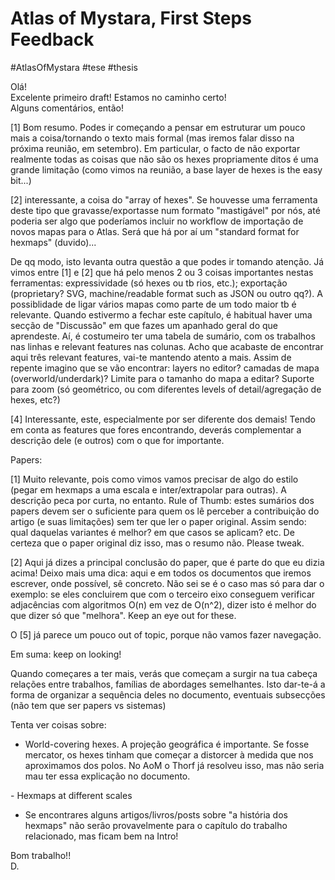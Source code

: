 # Atlas of Mystara, First Steps Feedback
#AtlasOfMystara #tese #thesis


Olá!  
Excelente primeiro draft! Estamos no caminho certo!  
Alguns comentários, então!  
  
[1] Bom resumo. Podes ir começando a pensar em estruturar um pouco mais a coisa/tornando o texto mais formal (mas iremos falar disso na próxima reunião, em setembro). Em particular, o facto de não exportar realmente todas as coisas que não são os hexes propriamente ditos é uma grande limitação (como vimos na reunião, a base layer de hexes is the easy bit...)  
  
[2] interessante, a coisa do "array of hexes". Se houvesse uma ferramenta deste tipo que gravasse/exportasse num formato "mastigável" por nós, até poderia ser algo que poderíamos incluir no workflow de importação de novos mapas para o Atlas. Será que há por aí um "standard format for hexmaps" (duvido)...  
  
De qq modo, isto levanta outra questão a que podes ir tomando atenção. Já vimos entre [1] e [2] que há pelo menos 2 ou 3 coisas importantes nestas ferramentas: expressividade (só hexes ou tb rios, etc.); exportação (proprietary? SVG, machine/readable format such as JSON ou outro qq?). A possiblidade de ligar vários mapas como parte de um todo maior tb é relevante. Quando estivermo a fechar este capítulo, é habitual haver uma secção de "Discussão" em que fazes um apanhado geral do que aprendeste. Aí, é costumeiro ter uma tabela de sumário, com os trabalhos nas linhas e relevant features nas colunas. Acho que acabaste de encontrar aqui três relevant features, vai-te mantendo atento a mais. Assim de repente imagino que se vão encontrar: layers no editor? camadas de mapa (overworld/underdark)? Limite para o tamanho do mapa a editar? Suporte para zoom (só geométrico, ou com diferentes levels of detail/agregação de hexes, etc?)  
  
[4] Interessante, este, especialmente por ser diferente dos demais! Tendo em conta as features que fores encontrando, deverás complementar a descrição dele (e outros) com o que for importante.  


Papers:  
  
[1] Muito relevante, pois como vimos vamos precisar de algo do estilo (pegar em hexmaps a uma escala e inter/extrapolar para outras). A descrição peca por curta, no entanto. Rule of Thumb: estes sumários dos papers devem ser o suficiente para quem os lê perceber a contribuição do artigo (e suas limitações) sem ter que ler o paper original. Assim sendo: qual daquelas variantes é melhor? em que casos se aplicam? etc. De certeza que o paper original diz isso, mas o resumo não. Please tweak.  
  
[2] Aqui já dizes a principal conclusão do paper, que é parte do que eu dizia acima! Deixo mais uma dica: aqui e em todos os documentos que iremos escrever, onde possível, sê concreto. Não sei se é o caso mas só para dar o exemplo: se eles concluirem que com o terceiro eixo conseguem verificar adjacências com algoritmos O(n) em vez de O(n^2), dizer isto é melhor do que dizer só que "melhora". Keep an eye out for these.  
  
O [5] já parece um pouco out of topic, porque não vamos fazer navegação.  
  
Em suma: keep on looking!  
  
Quando começares a ter mais, verás que começam a surgir na tua cabeça relações entre trabalhos, famílias de abordages semelhantes. Isto dar-te-á a forma de organizar a sequência deles no documento, eventuais subsecções (não tem que ser papers vs sistemas)  
  
Tenta ver coisas sobre:  
  
- World-covering hexes. A projeção geográfica é importante. Se fosse mercator, os hexes tinham que começar a distorcer à medida que nos aproximamos dos polos. No AoM o Thorf já resolveu isso, mas não seria mau ter essa explicação no documento.  
  
- Hexmaps at different scales  
  
- Se encontrares alguns artigos/livros/posts sobre "a história dos hexmaps" não serão provavelmente para o capítulo do trabalho relacionado, mas ficam bem na Intro!  
  
  
Bom trabalho!!  
D.